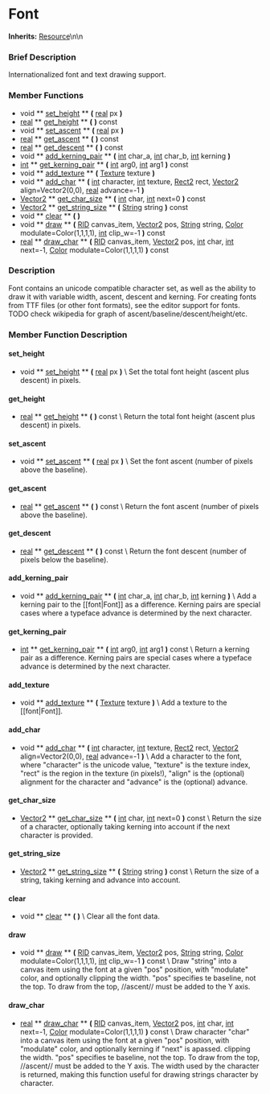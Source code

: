 #  Font  
**Inherits:** [Resource](class_resource)\\n\\n
###  Brief Description  
Internationalized font and text drawing support.

###  Member Functions 
  * void  ** [set_height](#set_height) **  **(** [real](class_real) px  **)**
  * [real](class_real)  ** [get_height](#get_height) **  **(** **)** const
  * void  ** [set_ascent](#set_ascent) **  **(** [real](class_real) px  **)**
  * [real](class_real)  ** [get_ascent](#get_ascent) **  **(** **)** const
  * [real](class_real)  ** [get_descent](#get_descent) **  **(** **)** const
  * void  ** [add_kerning_pair](#add_kerning_pair) **  **(** [int](class_int) char_a, [int](class_int) char_b, [int](class_int) kerning  **)**
  * [int](class_int)  ** [get_kerning_pair](#get_kerning_pair) **  **(** [int](class_int) arg0, [int](class_int) arg1  **)** const
  * void  ** [add_texture](#add_texture) **  **(** [Texture](class_texture) texture  **)**
  * void  ** [add_char](#add_char) **  **(** [int](class_int) character, [int](class_int) texture, [Rect2](class_rect2) rect, [Vector2](class_vector2) align=Vector2(0,0), [real](class_real) advance=-1  **)**
  * [Vector2](class_vector2)  ** [get_char_size](#get_char_size) **  **(** [int](class_int) char, [int](class_int) next=0  **)** const
  * [Vector2](class_vector2)  ** [get_string_size](#get_string_size) **  **(** [String](class_string) string  **)** const
  * void  ** [clear](#clear) **  **(** **)**
  * void  ** [draw](#draw) **  **(** [RID](class_rid) canvas_item, [Vector2](class_vector2) pos, [String](class_string) string, [Color](class_color) modulate=Color(1,1,1,1), [int](class_int) clip_w=-1  **)** const
  * [real](class_real)  ** [draw_char](#draw_char) **  **(** [RID](class_rid) canvas_item, [Vector2](class_vector2) pos, [int](class_int) char, [int](class_int) next=-1, [Color](class_color) modulate=Color(1,1,1,1)  **)** const

###  Description  
Font contains an unicode compatible character set, as well as the ability to draw it with variable width, ascent, descent and kerning. For creating fonts from TTF files (or other font formats), see the editor support for fonts. TODO check wikipedia for graph of ascent/baseline/descent/height/etc.

###  Member Function Description  
#### <a name="set_height">set_height</a>
  * void  ** [set_height](#set_height) **  **(** [real](class_real) px  **)**
\\
Set the total font height (ascent plus descent) in pixels.
#### <a name="get_height">get_height</a>
  * [real](class_real)  ** [get_height](#get_height) **  **(** **)** const
\\
Return the total font height (ascent plus descent) in pixels.
#### <a name="set_ascent">set_ascent</a>
  * void  ** [set_ascent](#set_ascent) **  **(** [real](class_real) px  **)**
\\
Set the font ascent (number of pixels above the baseline).
#### <a name="get_ascent">get_ascent</a>
  * [real](class_real)  ** [get_ascent](#get_ascent) **  **(** **)** const
\\
Return the font ascent (number of pixels above the baseline).
#### <a name="get_descent">get_descent</a>
  * [real](class_real)  ** [get_descent](#get_descent) **  **(** **)** const
\\
Return the font descent (number of pixels below the baseline).
#### <a name="add_kerning_pair">add_kerning_pair</a>
  * void  ** [add_kerning_pair](#add_kerning_pair) **  **(** [int](class_int) char_a, [int](class_int) char_b, [int](class_int) kerning  **)**
\\
Add a kerning pair to the [[font|Font]] as a difference. Kerning pairs are special cases where a typeface advance is determined by the next character.
#### <a name="get_kerning_pair">get_kerning_pair</a>
  * [int](class_int)  ** [get_kerning_pair](#get_kerning_pair) **  **(** [int](class_int) arg0, [int](class_int) arg1  **)** const
\\
Return a kerning pair as a difference. Kerning pairs are special cases where a typeface advance is determined by the next character.
#### <a name="add_texture">add_texture</a>
  * void  ** [add_texture](#add_texture) **  **(** [Texture](class_texture) texture  **)**
\\
Add a texture to the [[font|Font]].
#### <a name="add_char">add_char</a>
  * void  ** [add_char](#add_char) **  **(** [int](class_int) character, [int](class_int) texture, [Rect2](class_rect2) rect, [Vector2](class_vector2) align=Vector2(0,0), [real](class_real) advance=-1  **)**
\\
Add a character to the font, where "character" is the unicode value, "texture" is the texture index, "rect" is the region in the texture (in pixels!), "align" is the (optional) alignment for the character and "advance" is the (optional) advance.
#### <a name="get_char_size">get_char_size</a>
  * [Vector2](class_vector2)  ** [get_char_size](#get_char_size) **  **(** [int](class_int) char, [int](class_int) next=0  **)** const
\\
Return the size of a character, optionally taking kerning into account if the next character is provided.
#### <a name="get_string_size">get_string_size</a>
  * [Vector2](class_vector2)  ** [get_string_size](#get_string_size) **  **(** [String](class_string) string  **)** const
\\
Return the size of a string, taking kerning and advance into account.
#### <a name="clear">clear</a>
  * void  ** [clear](#clear) **  **(** **)**
\\
Clear all the font data.
#### <a name="draw">draw</a>
  * void  ** [draw](#draw) **  **(** [RID](class_rid) canvas_item, [Vector2](class_vector2) pos, [String](class_string) string, [Color](class_color) modulate=Color(1,1,1,1), [int](class_int) clip_w=-1  **)** const
\\
Draw "string" into a canvas item using the font at a given "pos" position, with "modulate" color, and optionally clipping the width. "pos" specifies te baseline, not the top. To draw from the top, //ascent// must be added to the Y axis.
#### <a name="draw_char">draw_char</a>
  * [real](class_real)  ** [draw_char](#draw_char) **  **(** [RID](class_rid) canvas_item, [Vector2](class_vector2) pos, [int](class_int) char, [int](class_int) next=-1, [Color](class_color) modulate=Color(1,1,1,1)  **)** const
\\
Draw character "char" into a canvas item using the font at a given "pos" position, with "modulate" color, and optionally kerning if "next" is apassed. clipping the width. "pos" specifies te baseline, not the top. To draw from the top, //ascent// must be added to the Y axis. The width used by the character is returned, making this function useful for drawing strings character by character.
